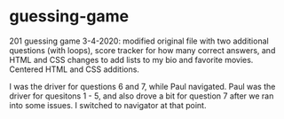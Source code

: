 # guessing-game
201 guessing game
3-4-2020: modified original file with two additional questions (with loops), score tracker for how many correct answers, and HTML and CSS changes to add lists to my bio and favorite movies. Centered HTML and CSS additions.

I was the driver for questions 6 and 7, while Paul navigated. Paul was the driver for quesitons 1 - 5, and also drove a bit for question 7 after we ran into some issues. I switched to navigator at that point.